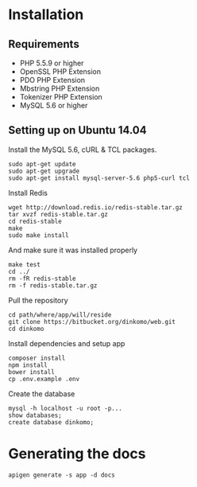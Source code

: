 # Installation

## Requirements
- PHP 5.5.9 or higher
- OpenSSL PHP Extension
- PDO PHP Extension
- Mbstring PHP Extension
- Tokenizer PHP Extension
- MySQL 5.6 or higher

## Setting up on Ubuntu 14.04
Install the MySQL 5.6, cURL & TCL packages.

    sudo apt-get update
    sudo apt-get upgrade
    sudo apt-get install mysql-server-5.6 php5-curl tcl

Install Redis

    wget http://download.redis.io/redis-stable.tar.gz
    tar xvzf redis-stable.tar.gz
    cd redis-stable
    make
    sudo make install

And make sure it was installed properly

    make test
    cd ../
    rm -fR redis-stable
    rm -f redis-stable.tar.gz

Pull the repository

    cd path/where/app/will/reside
    git clone https://bitbucket.org/dinkomo/web.git
    cd dinkomo

Install dependencies and setup app

    composer install
    npm install
    bower install
    cp .env.example .env

Create the database

    mysql -h localhost -u root -p...
    show databases;
    create database dinkomo;

# Generating the docs

    apigen generate -s app -d docs
